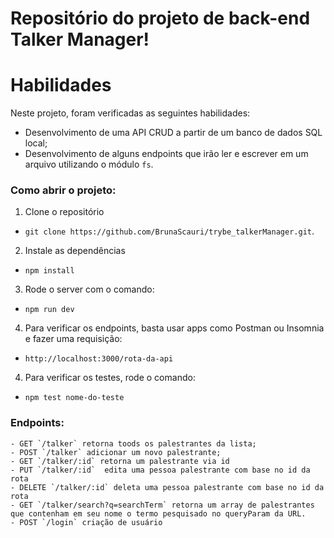 # Repositório do projeto de back-end Talker Manager!

# Habilidades

Neste projeto, foram verificadas as seguintes habilidades:

  * Desenvolvimento de uma API CRUD a partir de um banco de dados SQL local;
  * Desenvolvimento de alguns endpoints que irão ler e escrever em um arquivo utilizando o módulo `fs`.

### Como abrir o projeto:

1. Clone o repositório
  * `git clone https://github.com/BrunaScauri/trybe_talkerManager.git`.
2. Instale as dependências
  * `npm install`
3. Rode o server com o comando:
  * `npm run dev `
4. Para verificar os endpoints, basta usar apps como Postman ou Insomnia e fazer uma requisição:
  * `http://localhost:3000/rota-da-api`
4. Para verificar os testes, rode o comando:
  * `npm test nome-do-teste`

### Endpoints: 
    - GET `/talker` retorna toods os palestrantes da lista;
    - POST `/talker` adicionar um novo palestrante;
    - GET `/talker/:id` retorna um palestrante via id
    - PUT `/talker/:id`  edita uma pessoa palestrante com base no id da rota
    - DELETE `/talker/:id` deleta uma pessoa palestrante com base no id da rota
    - GET `/talker/search?q=searchTerm` retorna um array de palestrantes que contenham em seu nome o termo pesquisado no queryParam da URL.
    - POST `/login` criação de usuário
